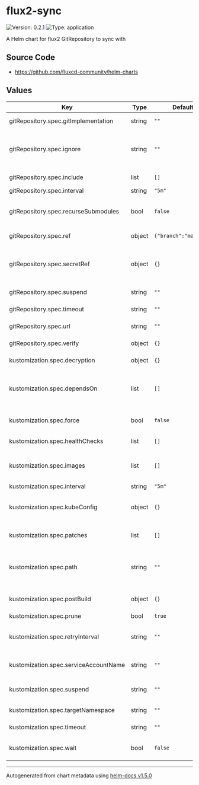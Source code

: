 # flux2-sync

![Version: 0.2.1](https://img.shields.io/badge/Version-0.2.1-informational?style=flat-square) ![Type: application](https://img.shields.io/badge/Type-application-informational?style=flat-square)

A Helm chart for flux2 GitRepository to sync with

## Source Code

* <https://github.com/fluxcd-community/helm-charts>

## Values

| Key | Type | Default | Description |
|-----|------|---------|-------------|
| gitRepository.spec.gitImplementation | string | `""` | (Optional) Determines which git client library to use. Defaults to go-git, valid values are (‘go-git’, ‘libgit2’). |
| gitRepository.spec.ignore | string | `""` | (Optional) Ignore overrides the set of excluded patterns in the .sourceignore format (which is the same as .gitignore). If not provided, a default will be used, consult the documentation for your version to find out what those are. |
| gitRepository.spec.include | list | `[]` | (Optional) Extra git repositories to map into the repository |
| gitRepository.spec.interval | string | `"5m"` | The interval at which to check for repository updates. |
| gitRepository.spec.recurseSubmodules | bool | `false` | (Optional) When enabled, after the clone is created, initializes all submodules within, using their default settings. This option is available only when using the ‘go-git’ GitImplementation. |
| gitRepository.spec.ref | object | `{"branch":"master"}` | (Optional) The Git reference to checkout and monitor for changes, defaults to master branch. |
| gitRepository.spec.secretRef | object | `{}` | (Optional) The secret name containing the Git credentials. For HTTPS repositories the secret must contain username and password fields. For SSH repositories the secret must contain identity, identity.pub and known_hosts fields. |
| gitRepository.spec.suspend | string | `""` | (Optional) This flag tells the controller to suspend the reconciliation of this source. |
| gitRepository.spec.timeout | string | `""` | (Optional) The timeout for remote Git operations like cloning, defaults to 20s. |
| gitRepository.spec.url | string | `""` | The repository URL, can be an HTTP/S or SSH address. |
| gitRepository.spec.verify | object | `{}` | (Optional) Verify OpenPGP signature for the Git commit HEAD points to. |
| kustomization.spec.decryption | object | `{}` | (Optional) Decrypt Kubernetes secrets before applying them on the cluster. |
| kustomization.spec.dependsOn | list | `[]` | (Optional) DependsOn may contain a dependency.CrossNamespaceDependencyReference slice with references to Kustomization resources that must be ready before this Kustomization can be reconciled. |
| kustomization.spec.force | bool | `false` | (Optional) Force instructs the controller to recreate resources when patching fails due to an immutable field change. Defaults to false. |
| kustomization.spec.healthChecks | list | `[]` | (Optional) A list of resources to be included in the health assessment. |
| kustomization.spec.images | list | `[]` | (Optional) Images is a list of (image name, new name, new tag or digest) for changing image names, tags or digests. This can also be achieved with a patch, but this operator is simpler to specify. |
| kustomization.spec.interval | string | `"5m"` | The interval at which to reconcile the Kustomization. |
| kustomization.spec.kubeConfig | object | `{}` | (Optional) The KubeConfig for reconciling the Kustomization on a remote cluster. When specified, KubeConfig takes precedence over ServiceAccountName. |
| kustomization.spec.patches | list | `[]` | (Optional) Strategic merge and JSON patches, defined as inline YAML objects, capable of targeting objects based on kind, label and annotation selectors. |
| kustomization.spec.path | string | `""` | (Optional) Path to the directory containing the kustomization.yaml file, or the set of plain YAMLs a kustomization.yaml should be generated for. Defaults to ‘None’, which translates to the root path of the SourceRef. |
| kustomization.spec.postBuild | object | `{}` | (Optional) PostBuild describes which actions to perform on the YAML manifest generated by building the kustomize overlay. |
| kustomization.spec.prune | bool | `true` | Prune enables garbage collection. Defaults to true. |
| kustomization.spec.retryInterval | string | `""` | (Optional) The interval at which to retry a previously failed reconciliation. When not specified, the controller uses the KustomizationSpec.Interval value to retry failures. |
| kustomization.spec.serviceAccountName | string | `""` | (Optional) The name of the Kubernetes service account to impersonate when reconciling this Kustomization. |
| kustomization.spec.suspend | string | `""` | (Optional) This flag tells the controller to suspend subsequent kustomize executions, it does not apply to already started executions. Defaults to false. |
| kustomization.spec.targetNamespace | string | `""` | (Optional) TargetNamespace sets or overrides the namespace in the kustomization.yaml file. |
| kustomization.spec.timeout | string | `""` | (Optional) Timeout for validation, apply and health checking operations. Defaults to ‘Interval’ duration |
| kustomization.spec.wait | bool | `false` | (Optional) Wait instructs the controller to check the health of all the reconciled resources. When enabled, the HealthChecks are ignored. Defaults to false. |

----------------------------------------------
Autogenerated from chart metadata using [helm-docs v1.5.0](https://github.com/norwoodj/helm-docs/releases/v1.5.0)
